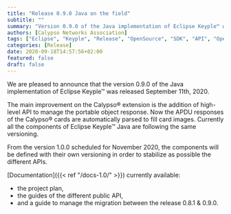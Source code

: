 ```yaml
---
title: "Release 0.9.0 Java on the field"
subtitle: ""
summary: "Version 0.9.0 of the Java implementation of Eclipse Keyple™ was released September 11, 2020."
authors: [Calypso Networks Association]
tags: ["Eclipse", "Keyple", "Release", "OpenSource", "SDK", "API", "OpenSolutions", "Ticketing", "MaaS", "CNA"]
categories: [Release]
date: 2020-09-18T14:57:56+02:00
featured: false
draft: false
---
```


We are pleased to announce that the version 0.9.0 of the Java implementation of Eclipse Keyple™ was released September 11th, 2020.

The main improvement on the Calypso® extension is the addition of high-level API to manage the portable object response. 
Now the APDU responses of the Calypso® cards are automatically parsed to fill card images.
Currently all the components of Eclipse Keyple™ Java are following the same versioning.

From the version 1.0.0 scheduled for November 2020, the components will be defined with their own versioning in order to stabilize as possible the different APIs.

[Documentation]({{< ref "/docs-1.0/" >}}) currently available:
* the project plan,
* the guides of the different public API,
* and a guide to manage the migration between the release 0.8.1 & 0.9.0.
